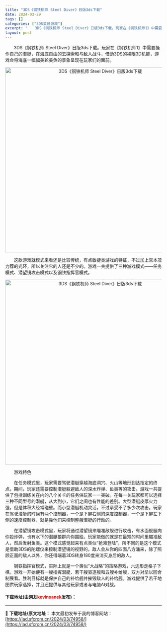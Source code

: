 ```yaml
---
title: "3DS《钢铁机师 Steel Diver》日版3ds下载"
date: 2024-03-29
tags: []
categories: ["3DS英日游戏"]
excerpt: "　　3DS《钢铁机师 Steel Diver》日版3ds下载。玩家在《钢铁机师1》中需要操作自己的潜艇，在海底自由的去探索和与敌人战斗，借助3DS的裸眼3D机能，游戏会将海底一幅幅美轮美奂的景象呈现在玩家们的面前。 　　这款游戏就模式来看还是比较传统，有点敏捷类游戏的特征，不过加上宫本茂力荐的光环，&hellip;"
layout: post
---
```


 <p>　　3DS《钢铁机师 Steel Diver》日版3ds下载。玩家在《钢铁机师1》中需要操作自己的潜艇，在海底自由的去探索和与敌人战斗，借助3DS的裸眼3D机能，游戏会将海底一幅幅美轮美奂的景象呈现在玩家们的面前。</p> <p align="center"><img align="" border="0" src="https://lad.sfcrom.cn/wp-content/uploads/2024/03/20240329_660625bb67362.png" width="596" alt="3DS《钢铁机师 Steel Diver》日版3ds下载" /></p> <p>　　这款游戏就模式来看还是比较传统，有点敏捷类游戏的特征，不过加上宫本茂力荐的光环，所以关注它的人还是不少的。游戏一共提供了三种游戏模式&mdash;&mdash;任务模式、潜望镜攻击模式以及钢铁指挥官模式。</p> <p align="center"><img align="" border="0" src="https://lad.sfcrom.cn/wp-content/uploads/2024/03/20240329_660625bc81d6d.png" width="595" alt="3DS《钢铁机师 Steel Diver》日版3ds下载" /></p> <p>　　游戏特色</p> <p>　　在任务模式里，玩家需要驾驶潜艇穿越海底洞穴、火山等地形到达指定的终点。期间，玩家还需要控制潜艇躲避敌人的深水炸弹、鱼类等的攻击。游戏一共提供了包括训练关在内的八个关卡的任务供玩家一一突破。在每一关玩家都可以选择三种不同型号的潜艇，从大到小，它们之间也有性能的差别。大型潜艇皮厚火力强，但是体积大经常碰壁。而小型潜艇机动灵活，不过承受不了多少次攻击。玩家在驾驶潜艇的时候有两个控制器，一个是下屏右侧的深度控制器，一个是下屏左下侧的速度控制器，就是靠他们来控制整艘潜艇的行动的。</p> <p>　　在潜望镜攻击模式里，玩家将通过潜望镜来瞄准敌舰进行攻击，有水面舰艇向你投炸弹，也有水下的潜艇狼群向你围殴。玩家能做的就是在最短的时间里瞄准敌人，然后发射鱼类。这个模式感觉起来有点类似&ldquo;抢滩登陆&rdquo;，所不同的是这个模式是借助3DS的陀螺仪来控制潜望镜的视野的，敌人会从你的四面八方涌来，除了照顾正面的敌人以外，你还得端着3DS转身180度来消灭身后的敌人。</p> <p>　　钢铁指挥官模式，实际上就是一个类似&ldquo;大战略&rdquo;的策略游戏，六边形走格子下棋。游戏一开始便有一艘指挥潜艇、若干艘驱逐舰和五艘补给舰，双方对垒以回合制展看。胜利目标就是保护自己的补给舰并摧毁敌人的补给舰。游戏提供了若干地图供玩家选择，并且还提供与其他玩家或者与电脑AI对战。</p> <p><h4>下载地址(由网友<font color="red">kevinsanek</font>发布)：</h4></p> 

---
📖 **下载地址/原文地址：** 本文最初发布于我的博客网站：[https://lad.sfcrom.cn/2024/03/74958/](https://lad.sfcrom.cn/2024/03/74958/)
